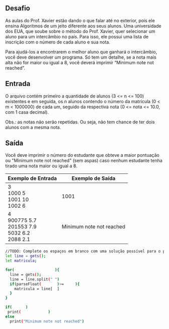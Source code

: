## Desafio

As aulas do Prof. Xavier estão dando o que falar até no exterior, pois ele
ensina Algoritmos de um jeito diferente aos seus alunos. Uma universidade dos
EUA, que soube sobre o método do Prof. Xavier, quer selecionar um aluno para
um intercâmbio no país. Para isso, ele possui uma lista de inscrição com o
número de cada aluno e sua nota. 

Para ajudá-los a encontrarem o melhor aluno que ganhará o intercâmbio, você
deve desenvolver um programa. Só tem um detalhe, se a nota mais alta não for
maior ou igual a 8, você deverá imprimir “Minimum note not reached”.

## Entrada

O arquivo contém primeiro a quantidade de alunos (3 <= n <= 100) existentes
e em seguida, os n alunos contendo o número da matrícula (0 < m < 1000000) de
cada um, seguido da respectiva nota (0 <= nota <= 10.0, com 1 casa decimal).

Obs.: as notas não serão repetidas. Ou seja, não tem chance de ter dois alunos
com a mesma nota.

## Saída

Você deve imprimir o número do estudante que obteve a maior pontuação ou
"Minimum note not reached" (sem aspas) caso nenhum estudante tenha tirado uma
nota maior ou igual a 8.


| Exemplo de Entrada | Exemplo de Saída|
| ---|--- |
| 3<br />1000 5<br />1001 10<br />1002 6 | 1001 |
| 4<br />900775 5.7<br />201553 7.9<br />5032 6.2<br />2088 2.1 | Minimum note not reached |
	
```bash
//TODO: Complete os espaços em branco com uma solução possível para o problema.
let line = gets();
let matricula;

for(                  ){
  line = gets();
  line = line.split(" ")
  if(parseFloat(       )>=     ){
    matricula = line[  ]
  }
}

if(      )
 print(            )
else
  print("Minimum note not reached")

```